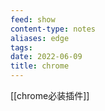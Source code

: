 ```yaml
---
feed: show
content-type: notes
aliases: edge
tags: 
date: 2022-06-09
title: chrome
---
```


[[chrome必装插件]]
